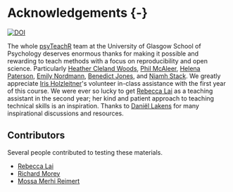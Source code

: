# Acknowledgements {-}


[![DOI](https://zenodo.org/badge/166541547.svg)](https://zenodo.org/badge/latestdoi/166541547)


The whole [psyTeachR](https://psyteachr.github.io) team at the University of Glasgow School of Psychology deserves enormous thanks for making it possible and rewarding to teach methods with a focus on reproducibility and open science. Particularly [Heather Cleland Woods](https://github.com/clelandwoods/), [Phil McAleer](https://github.com/philmcaleer), [Helena Paterson](https://github.com/HelenaPaterson), [Emily Nordmann](https://github.com/emilynordmann/), [Benedict Jones](http://facelab.org/People/benjones), and [Niamh Stack](https://github.com/eavanmac). We greatly appreciate [Iris Holzleitner](https://github.com/orgs/facelab/people/iholzleitner)'s volunteer in-class assistance with the first year of this course. We were ever so lucky to get [Rebecca Lai](https://github.com/RebeccaJLai) as a teaching assistant in the second year; her kind and patient approach to teaching technical skills is an inspiration. Thanks to [Daniël Lakens](https://github.com/Lakens) for many inspirational discussions and resources.

## Contributors

Several people contributed to testing these materials.

* [Rebecca Lai](https://github.com/RebeccaJLai)
* [Richard Morey](https://github.com/richarddmorey)
* [Mossa Merhi Reimert](https://github.com/CGMossa)
